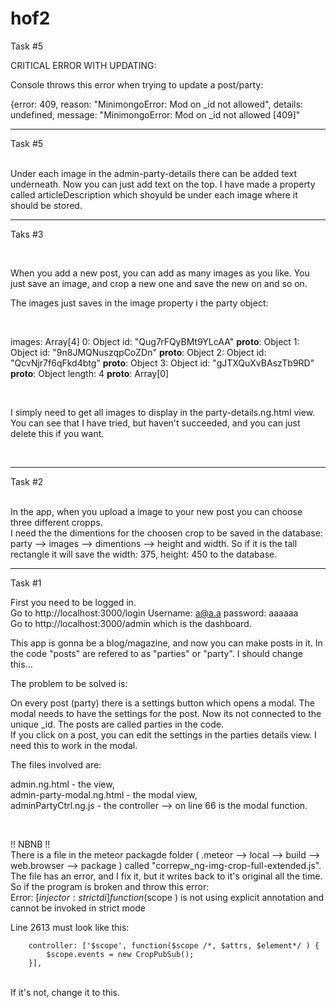 # hof2

Task #5 

CRITICAL ERROR WITH UPDATING: 

Console throws this error when trying to update a post/party:

{error: 409, reason: "MinimongoError: Mod on _id not allowed", details: undefined, message: "MinimongoError: Mod on _id not allowed [409]"

---------------------------------------------------------------

Task #5

<br>
Under each image in the admin-party-details there can be added text underneath. Now you can just add text on the top. I have made a property called articleDescription which shoyuld be under each image where it should be stored. 


---------------------------------------------------------------

Taks #3

<br>

When you add a new post, you can add as many images as you like. You just save an image, and crop a new one and save the new on and so on. 

The images just saves in the image property i the party object:

<br>

images: Array[4]
0: Object
id: "Qug7rFQyBMt9YLcAA"
__proto__: Object
1: Object
id: "9n8JMQNuszqpCoZDn"
__proto__: Object
2: Object
id: "QcvNjr7f6qFkd4btg"
__proto__: Object
3: Object
id: "gJTXQuXvBAszTb9RD"
__proto__: Object
length: 4
__proto__: Array[0]

<br>

I simply need to get all images to display in the party-details.ng.html view. 
<br>
You can see that I have tried, but haven't succeeded, and you can just delete this if you want. 

<br>

---------------------------------------------------------------


Task #2

<br>
In the app, when you upload a image to your new post you can choose three different cropps. 

<br>
I need the the dimentions for the choosen crop to be saved in the database: party --> images --> dimentions --> height and width. So if it is the tall rectangle it will save the width: 375, height: 450 to the database. 
<br>


---------------------------------------------------------------


Task #1

First you need to be logged in. <br>
Go to http://localhost:3000/login Username: a@a.a password: aaaaaa <br>
Go to http://localhost:3000/admin which is the dashboard. <br>

This app is gonna be a blog/magazine, and now you can make posts in it. In the code "posts" are refered to as "parties" or "party". I should change this... <br>

The problem to be solved is: <br>

On every post (party) there is a settings button which opens a modal. The modal needs to have the settings for the post. Now its not connected to the unique _id. The posts are called parties in the code.  
If you click on a post, you can edit the settings in the parties details view. I need this to work in the modal. <br>

The files involved are: <br>

admin.ng.html - the view, <br>  admin-party-modal.ng.html - the modal view, <br> adminPartyCtrl.ng.js - the controller --> on line 66 is the modal function.

<br>

!! NBNB !! <br>
There is a file in the meteor packagde folder ( .meteor --> local --> build --> web.browser --> package ) called "correpw_ng-img-crop-full-extended.js". The file has an error, and I fix it, but it writes back to it's original all the time. So if the program is broken and throw this error:  <br>
Error: [$injector:strictdi] function($scope ) is not using explicit annotation and cannot be invoked in strict mode
<br>

Line 2613 must look like this: <br>

        controller: ['$scope', function($scope /*, $attrs, $element*/ ) {                                                        
            $scope.events = new CropPubSub();               
        }],
<br>
If it's not, change it to this. 

